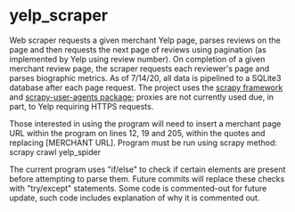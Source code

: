 # yelp_scraper
Web scraper requests a given merchant Yelp page, parses reviews on the page and then requests the next page of reviews using pagination (as implemented by Yelp using review number). On completion of a given merchant review page, the scraper requests each reviewer's page and parses biographic metrics. As of 7/14/20, all data is pipelined to a SQLite3 database after each page request. The project uses the [scrapy framework](https://github.com/scrapy) and [scrapy-user-agents package](https://pypi.org/project/scrapy-user-agents/); proxies are not currently used due, in part, to Yelp requiring HTTPS requests.

Those interested in using the program will need to insert a merchant page URL within the program on lines 12, 19 and 205, within the quotes and replacing [MERCHANT URL]. Program must be run using scrapy method: scrapy crawl yelp_spider

The current program uses "if/else" to check if certain elements are present before attempting to parse them. Future commits will replace these checks with "try/except" statements. Some code is commented-out for future update, such code includes explanation of why it is commented out.
